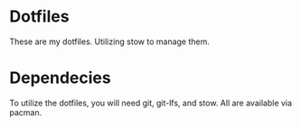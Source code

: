 # Dotfiles
These are my dotfiles. Utilizing stow to manage them.

# Dependecies
To utilize the dotfiles, you will need git, git-lfs, and stow. All are available via pacman.
